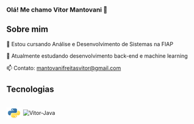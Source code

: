 ### Olá! Me chamo Vitor Mantovani 👋

## Sobre mim

  🌱 Estou cursando Análise e Desenvolvimento de Sistemas na FIAP
  
  🚀 Atualmente estudando desenvolvimento back-end e machine learning 
  
  📫 Contato: mantovanifreitasvitor@gmail.com 
 
## Tecnologias

<div style="display: inline_block"><br>
  <img align="center" alt="Vitor-Python" height="30" width="40" src="https://raw.githubusercontent.com/devicons/devicon/master/icons/python/python-original.svg">
  <img align="center" alt="Vitor-Java" height="30" width="40" src="https://cdn.jsdelivr.net/gh/devicons/devicon/icons/java/java-original.svg">
</div>

